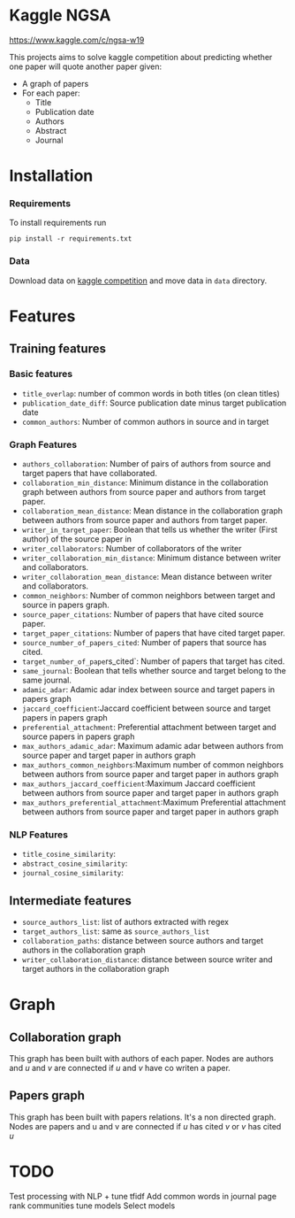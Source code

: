 # Kaggle NGSA

https://www.kaggle.com/c/ngsa-w19

This projects aims to solve kaggle competition about predicting whether one paper will quote 
another paper given:
-   A graph of papers
-   For each paper:
     - Title
     - Publication date
     - Authors
     - Abstract
     - Journal 
        
# Installation

### Requirements 

To install requirements run 
```
pip install -r requirements.txt
```

### Data

Download data on [kaggle competition](https://www.kaggle.com/c/ngsa-w19) and move data in `data` 
directory.


# Features

## Training features

### Basic features
- `title_overlap`: number of common words in both titles (on clean titles)
- `publication_date_diff`: Source publication date minus target publication date
- `common_authors`: Number of common authors in source and in target
### Graph Features
- `authors_collaboration`: Number of pairs of authors from source and target papers 
that have collaborated.
- `collaboration_min_distance`: Minimum distance in the collaboration graph between authors from 
source paper and authors from target paper.
- `collaboration_mean_distance`: Mean distance in the collaboration graph between authors from 
source paper and authors from target paper.
- `writer_in_target_paper`: Boolean that tells us whether the writer (First author) of the source 
paper in 
- `writer_collaborators`: Number of collaborators of the writer
- `writer_collaboration_min_distance`: Minimum distance between writer and collaborators.
- `writer_collaboration_mean_distance`: Mean distance between writer and collaborators.
- `common_neighbors`: Number of common neighbors between target and source in 
papers graph.
- `source_paper_citations`: Number of papers that have cited source paper.
- `target_paper_citations`: Number of papers that have cited target paper.
- `source_number_of_papers_cited`: Number of papers that source has cited.
- `target_number_of_pape`rs_cited`: Number of papers that target has cited.
- `same_journal`: Boolean that tells whether source and target belong to the same journal. 
- `adamic_adar`: Adamic adar index between source and target papers in papers graph
- `jaccard_coefficient`:Jaccard coefficient between source and target papers in papers
 graph
- `preferential_attachment`: Preferential attachment between target and source papers in papers graph
- `max_authors_adamic_adar`: Maximum adamic adar between authors from source paper and target 
paper in authors graph
- `max_authors_common_neighbors`:Maximum number of common neighbors between authors from 
source paper and target 
paper in authors graph
- `max_authors_jaccard_coefficient`:Maximum Jaccard coefficient between authors from source paper 
and target paper in authors graph
- `max_authors_preferential_attachment`:Maximum Preferential attachment between authors from source 
paper and target paper in authors graph

### NLP Features
- `title_cosine_similarity`: 
- `abstract_cosine_similarity`:
- `journal_cosine_similarity`:

## Intermediate features
- `source_authors_list`: list of authors extracted with regex
- `target_authors_list`: same as `source_authors_list`
- `collaboration_paths`: distance between source authors and target authors in the collaboration 
graph
- `writer_collaboration_distance`: distance between source writer and target authors in the 
collaboration graph


# Graph

## Collaboration graph

This graph has been built with authors of each paper. 
Nodes are authors and *u* and *v* are connected if *u* and *v* have co writen a paper.

## Papers graph

This graph has been built with papers relations. It's a non directed graph.
Nodes are papers and u and v are connected if *u* has cited *v* or *v* has cited *u*


# TODO
Test processing with NLP + tune tfidf
Add common words in journal 
page rank
communities
tune models
Select models
